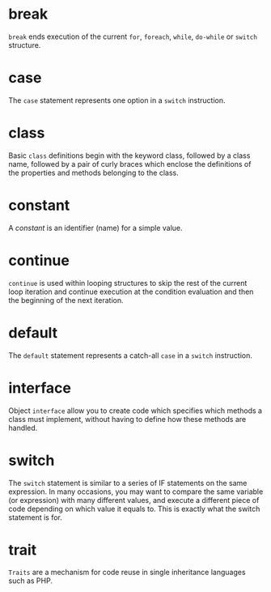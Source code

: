 
# break
`break` ends execution of the current `for`, `foreach`, `while`, `do-while` or `switch` structure.

# case
The `case` statement represents one option in a `switch` instruction.

# class
Basic `class` definitions begin with the keyword class, followed by a class name, followed by a pair of curly braces which enclose the definitions of the properties and methods belonging to the class.

# constant 
A _constant_ is an identifier (name) for a simple value.

# continue
`continue` is used within looping structures to skip the rest of the current loop iteration and continue execution at the condition evaluation and then the beginning of the next iteration.

# default
The `default` statement represents a catch-all `case` in a `switch` instruction.

# interface
Object `interface` allow you to create code which specifies which methods a class must implement, without having to define how these methods are handled.

# switch
The `switch` statement is similar to a series of IF statements on the same expression. In many occasions, you may want to compare the same variable (or expression) with many different values, and execute a different piece of code depending on which value it equals to. This is exactly what the switch statement is for.

# trait
`Traits` are a mechanism for code reuse in single inheritance languages such as PHP.
